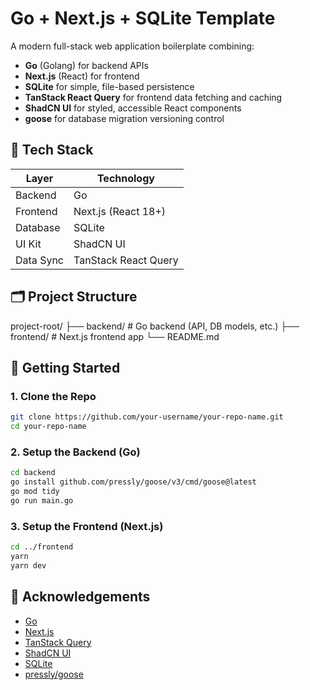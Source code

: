 # Go + Next.js + SQLite Template

A modern full-stack web application boilerplate combining:

- **Go** (Golang) for backend APIs
- **Next.js** (React) for frontend
- **SQLite** for simple, file-based persistence
- **TanStack React Query** for frontend data fetching and caching
- **ShadCN UI** for styled, accessible React components
- **goose** for database migration versioning control

## 🔧 Tech Stack

| Layer     | Technology               |
|-----------|--------------------------|
| Backend   | Go                       |
| Frontend  | Next.js (React 18+)      |
| Database  | SQLite                   |
| UI Kit    | ShadCN UI                |
| Data Sync | TanStack React Query     |

## 🗂 Project Structure

project-root/
├── backend/ # Go backend (API, DB models, etc.)
├── frontend/ # Next.js frontend app
└── README.md

## 🚀 Getting Started

### 1. Clone the Repo

```bash
git clone https://github.com/your-username/your-repo-name.git
cd your-repo-name
```

### 2. Setup the Backend (Go)
```bash
cd backend
go install github.com/pressly/goose/v3/cmd/goose@latest
go mod tidy
go run main.go
```
### 3. Setup the Frontend (Next.js)
```bash
cd ../frontend
yarn
yarn dev
```

## 🙌 Acknowledgements

- [Go](https://go.dev/)
- [Next.js](https://nextjs.org/)
- [TanStack Query](https://tanstack.com/query)
- [ShadCN UI](https://ui.shadcn.com/)
- [SQLite](https://github.com/mattn/go-sqlite3)
- [pressly/goose](https://github.com/pressly/goose)
